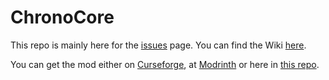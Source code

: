 # ChronoCore

This repo is mainly here for the [issues](https://github.com/Pupyrinth/ChronoCore/issues) page.
You can find the Wiki [here](https://chronocore.pupyrinth.dev).

You can get the mod either on [Curseforge](https://www.curseforge.com/minecraft/mc-mods/chronocore), at [Modrinth](https://modrinth.com/mod/chronocore) or here in [this repo](https://github.com/Pupyrinth/ChronoCore/releases).
